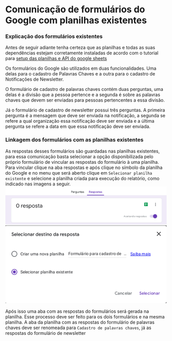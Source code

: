 # Comunicação de formulários do Google com planilhas existentes

### Explicação dos formulários existentes

Antes de seguir adiante tenha certeza que as planilhas e todas as suas dependências estejam corretamente instaladas de acordo com o tutorial  para [setup das planilhas e API do google sheets](/docs/environment_variables.md)

Os formulários do Google são utilizados em duas funcionalidades. Uma delas para o cadastro de Palavras Chaves e a outra para o cadastro de Notificações de Newsletter.

O formulário de cadastro de palavras chaves contém duas perguntas, uma delas é a divisão que a pessoa pertence e a segunda é sobre as palavras chaves que devem ser enviadas para pessoas pertencentes a essa divisão. 

Já o formulário de cadastro de newsletter possui três perguntas. A primeira pergunta é a mensagem que deve ser enviada na notificação, a segunda se refere a qual organização essa notificação deve ser enviada e a última pergunta se refere a data em que essa notificação deve ser enviada.

### Linkagem dos formulários com as planilhas existentes

As respostas desses formulários são guardadas nas planilhas existentes, para essa comunicação basta selecionar a opção disponibilizada pelo próprio formulário de vincular as respostas do formulário à uma planilha.
Para vincular clique na aba respostas e após clique no símbolo da planilha do Google e no menu que será aberto clique em `Selecionar planilha existente` e selecione a planilha criada para execução do relatório, como indicado nas imagens a seguir.
![menu google_forms](/docs/imgs/google_forms/google_forms_respostas.png)</br>
![menu google_forms seleção](/docs/imgs/google_forms/google_forms_selecao.png)</br>

Após isso uma aba com as respostas do formulários será gerada na planilha.
Esse processo deve ser feito para os dois formulários e na mesma planilha. A aba da planilha com as respostas do formulário de palavras chaves deve ser renomeada para `Cadastro de palavras chaves`, já as respostas do formulário de newsletter
